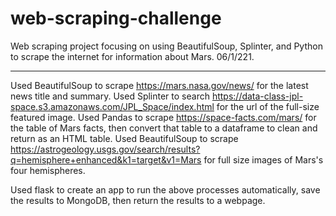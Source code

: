 # web-scraping-challenge

Web scraping project focusing on using BeautifulSoup, Splinter, and Python to scrape the internet for information about Mars. 06/1/221.

-------------------------------------------------------------

Used BeautifulSoup to scrape https://mars.nasa.gov/news/ for the latest news title and summary.
Used Splinter to search https://data-class-jpl-space.s3.amazonaws.com/JPL_Space/index.html for the url of the full-size featured image.
Used Pandas to scrape https://space-facts.com/mars/ for the table of Mars facts, then convert that table to a dataframe to clean and return as an HTML table.
Used BeautifulSoup to scrape https://astrogeology.usgs.gov/search/results?q=hemisphere+enhanced&k1=target&v1=Mars for full size images of Mars's four hemispheres.

Used flask to create an app to run the above processes automatically, save the results to MongoDB, then return the results to a webpage.
